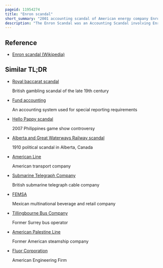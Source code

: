 ```yaml
---
pageid: 11954274
title: "Enron scandal"
short_summary: "2001 accounting scandal of American energy company Enron"
description: "The Enron Scandal was an Accounting Scandal involving Enron Corp an american Energy Company based in Houston Texas. When News of widespread Fraud within the Company became public in october 2001 the Company declared Bankruptcy and its Accounting Firm arthur andersen one of the five largest Audit and Accounting Partnerships in the World was effectively dissolved. In addition to being the largest bankruptcy reorganization in U. S. History at that Time, Enron was cited as the biggest Audit Failure."
---
```


## Reference

- [Enron scandal (Wikipedia)](https://en.wikipedia.org/?curid=11954274)

## Similar TL;DR

- [Royal baccarat scandal](/tldr/en/royal-baccarat-scandal)

  British gambling scandal of the late 19th century

- [Fund accounting](/tldr/en/fund-accounting)

  An accounting system used for special reporting requirements

- [Hello Pappy scandal](/tldr/en/hello-pappy-scandal)

  2007 Philippines game show controversy

- [Alberta and Great Waterways Railway scandal](/tldr/en/alberta-and-great-waterways-railway-scandal)

  1910 political scandal in Alberta, Canada

- [American Line](/tldr/en/american-line)

  American transport company

- [Submarine Telegraph Company](/tldr/en/submarine-telegraph-company)

  British submarine telegraph cable company

- [FEMSA](/tldr/en/femsa)

  Mexican multinational beverage and retail company

- [Tillingbourne Bus Company](/tldr/en/tillingbourne-bus-company)

  Former Surrey bus operator

- [American Palestine Line](/tldr/en/american-palestine-line)

  Former American steamship company

- [Fluor Corporation](/tldr/en/fluor-corporation)

  American Engineering Firm
